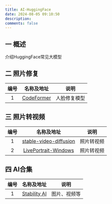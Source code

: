 ```yaml
---
title: AI-HuggingFace
date: 2024-08-05 09:10:50
description: 
comments: false
---
```


## 一 概述

介绍HuggingFace常见大模型

## 二 照片修复

| 编号 |                          名称及地址                          |     说明     |
| :--: | :----------------------------------------------------------: | :----------: |
|  1   | [CodeFormer](https://huggingface.co/spaces/sczhou/CodeFormer) | 人脸修复模型 |

## 三 照片转视频

| 编号 |                          名称及地址                          |    说明    |
| :--: | :----------------------------------------------------------: | :--------: |
|  1   | [stable-video-diffusion](https://huggingface.co/spaces/multimodalart/stable-video-diffusion) | 照片转视频 |
|  2   | [LivePortrait-Windows](https://huggingface.co/cleardusk/LivePortrait-Windows) | 照片转视频 |

## 四 AI合集

| 编号 |                     名称及地址                     |     说明     |
| :--: | :------------------------------------------------: | :----------: |
|  1   | [Stability AI](https://huggingface.co/stabilityai) | 图片、视频等 |

